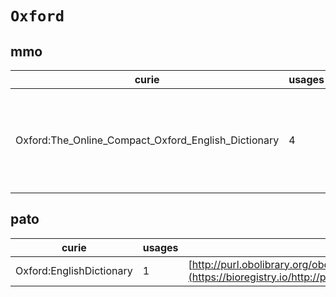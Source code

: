 # `Oxford`

## mmo

| curie                                               |   usages | nodes                                                                                                                                                                                                                                                                                                                                                                                                                                                              |
|-----------------------------------------------------|----------|--------------------------------------------------------------------------------------------------------------------------------------------------------------------------------------------------------------------------------------------------------------------------------------------------------------------------------------------------------------------------------------------------------------------------------------------------------------------|
| Oxford:The_Online_Compact_Oxford_English_Dictionary |        4 | [http://purl.obolibrary.org/obo/MMO:0000255](https://bioregistry.io/http://purl.obolibrary.org/obo/MMO:0000255), [http://purl.obolibrary.org/obo/MMO:0000286](https://bioregistry.io/http://purl.obolibrary.org/obo/MMO:0000286), [http://purl.obolibrary.org/obo/MMO:0000454](https://bioregistry.io/http://purl.obolibrary.org/obo/MMO:0000454), [http://purl.obolibrary.org/obo/MMO:0000455](https://bioregistry.io/http://purl.obolibrary.org/obo/MMO:0000455) |
## pato

| curie                    |   usages | nodes                                                                                                             |
|--------------------------|----------|-------------------------------------------------------------------------------------------------------------------|
| Oxford:EnglishDictionary |        1 | [http://purl.obolibrary.org/obo/PATO:0001889](https://bioregistry.io/http://purl.obolibrary.org/obo/PATO:0001889) |
